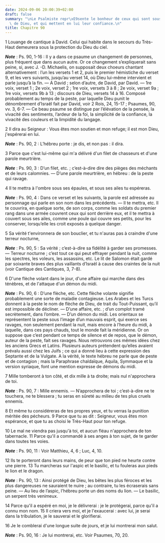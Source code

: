 ```yaml
---
date: 2024-09-06 20:00:39+02:00
draft: false
summary: "\nLe Psalmiste repr\xE9sente le bonheur de ceux qui sont sous la protection\
  \ de Dieu, et qui mettent en lui leur confiance.\n"
title: Chapitre 90
---
```





1 Louange de cantique à David. Celui qui habite dans le secours du Très-Haut demeurera sous la protection du Dieu du ciel.

***Note*** :  Ps. 90, 1-16 : Il y a dans ce psaume un changement de personnes, plus fréquent que dans aucun autre. Or ce changement s’expliquerait sans peine, si, avec J. -D. Michaelis, on supposait deux choeurs chantant alternativement : l’un les versets 1 et 2, puis le premier hémistiche du verset 9, et les vers suivants, jusqu’au verset 14, où Dieu lui-même intervient et parle jusqu’à la fin. ― A David ; selon d’autre, de David, par David. ― 1re voix, verset 1 ; 2e voix, verset 2 ; 1re voix, versets 3 à 8 ; 2e voix, verset 9a ; 1re voix, versets 9b à 13 ; discours de Dieu, versets 14 à 16. Composé probablement au temps de la peste, par laquelle Dieu punit le dénombrement d’Israël fait par David, voir 2 Rois, 24, 15-17 ; Psaumes, 90, vv. 3, 6-7. ― Ce beau psaume se distingue par l’élévation de la pensée, la vivacité des sentiments, l’ardeur de la foi, la simplicité de la confiance, la vivacité des couleurs et la limpidité du langage.

2 Il dira au Seigneur : Vous êtes mon soutien et mon refuge; il est mon Dieu, j'espérerai en lui.

***Note*** :  Ps. 90, 2 : L’hébreu porte : je dis, et non pas : il dira.


3 Parce que c'est lui-même qui m'a délivré d'un filet de chasseurs et d'une parole meurtrière.

***Note*** :  Ps. 90, 3 : D’un filet, etc. ; c’est-à-dire dire des pièges des méchants et de leurs calomnies. ― D’une parole meurtrière, en hébreu : de la peste qui ravage.

4 Il te mettra à l'ombre sous ses épaules, et sous ses ailes tu espéreras.

***Note*** :  Ps. 90, 4 : Dans ce verset et les suivants, la parole est adressée au personnage qui parle en son nom dans les précédents. ― Il te mettra, etc. Il te couvrira, en quelque sorte, de son corps, comme les soldats du premier rang dans une armée couvrent ceux qui sont derrière eux, et il te mettra à couvert sous ses ailes, comme une poule qui couvre ses petits, pour les conserver, lorsqu’elle les croit exposés à quelque danger.


5 Sa vérité t'environnera de son bouclier, et tu n'auras pas à craindre d'une terreur nocturne,

***Note*** :  Ps. 90, 5 : Sa vérité ; c’est-à-dire sa fidélité à garder ses promesses. ― Terreur nocturne ; c’est tout ce qui peut effrayer pendant la nuit, comme les spectres, les voleurs, les assassins, etc. Le lit de Salomon était gardé par soixante braves des plus vaillants d’Israël à cause des craintes de la nuit (voir Cantique des Cantiques, 3, 7-8).

6 D'une flèche volant dans le jour, d'une affaire qui marche dans des ténèbres, et de l'attaque d'un démon du midi.

***Note*** :  Ps. 90, 6 : D’une flèche, etc. Cette flèche volante signifie probablement une sorte de maladie contagieuse. Les Arabes et les Turcs donnent à la peste le nom de flèche de Dieu, de trait du Tout-Puissant, qu’il est impossible de décliner. ― D’une affaire, etc. ; d’un complot tramé secrètement, dans l’ombre. ― D’un démon du midi. Les orientaux se représentent la peste sous l’image d’un mauvais esprit, qui exerce ses ravages, non seulement pendant la nuit, mais encore à l’heure du midi, à laquelle, dans ces pays chauds, tout le monde fait la méridienne. Or on suppose que c’est pendant ce temps de silence et de repos, que le démon, auteur de la peste, fait ses ravages. Nous retrouvons ces mêmes idées chez les anciens Grecs et Latins. Plusieurs auteurs prétendent qu’elles avaient prévalu aussi chez les Juifs ; ce qui a donné lieu à cette expression des Septante et de la Vulgate. A la vérité, le texte hébreu ne parle que de peste et de contagion ; mais la Paraphrase chaldaïque, Aquila, Symmaque et la version
syriaque, font une mention expresse de démons du midi.


7 Mille tomberont à ton côté, et dix mille à ta droite; mais nul n'approchera de toi.

***Note*** :  Ps. 90, 7 : Mille ennemis. ― N’approchera de toi ; c’est-à-dire ne te touchera, ne te blessera ; tu seras en sûreté au milieu de tes plus cruels ennemis.

8 Et même tu considéreras de tes propres yeux, et tu verras la punition méritée des pécheurs. 9 Parce que tu as dit : Seigneur, vous êtes mon espérance, et que tu as choisi le Très-Haut pour ton refuge.


10 Le mal ne viendra pas jusqu'à toi, et aucun fléau n'approchera de ton tabernacle. 11 Parce qu'il a commandé à ses anges à ton sujet, de te garder dans toutes tes voies.

***Note*** :  Ps. 90, 11 : Voir Matthieu, 4, 6 ; Luc, 4, 10.


12 Ils te porteront dans leurs mains, de peur que ton pied ne heurte contre une pierre. 13 Tu marcheras sur l'aspic et le basilic, et tu fouleras aux pieds le lion et le dragon.

***Note*** :  Ps. 90, 13 : Ainsi protégé de Dieu, les bêtes les plus féroces et les plus dangereuses ne sauraient te nuire ; au contraire, tu les écraserais sans peine. ― Au lieu de l’aspic, l’hébreu porte un des noms du lion. ― Le basilic, un serpent très venimeux.


14 Parce qu'il a espéré en moi, je le délivrerai : je le protégerai, parce qu'il a connu mon nom. 15 Il criera vers moi, et je l'exaucerai : avec lui, je serai dans la tribulation, je le sauverai et le glorifierai.


16 Je le comblerai d'une longue suite de jours, et je lui montrerai mon salut.

***Note*** :  Ps. 90, 16 : Je lui montrerai, etc. Voir Psaumes, 70, 20.

